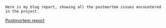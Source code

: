 	Here is my blog report, showing all the postmortem issues encountered in the project.

[Postmortem report](report.md)


